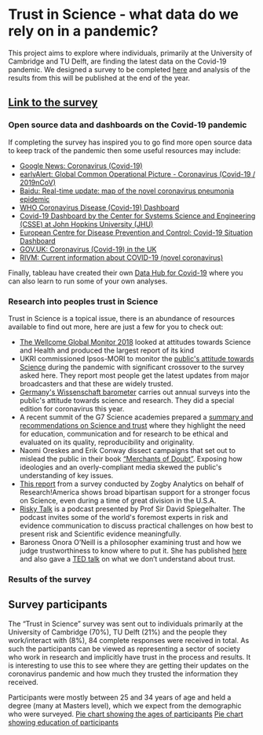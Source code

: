 # Trust in Science - what data do we rely on in a pandemic?

This project aims to explore where individuals, primarily at the University of Cambridge and TU Delft, are finding the latest data on the Covid-19 pandemic. We designed a survey to be completed [here](https://cambridge.eu.qualtrics.com/jfe/form/SV_094DWDvWZ3wpkax) and analysis of the results from this will be published at the end of the year.

## [Link to the survey](https://cambridge.eu.qualtrics.com/jfe/form/SV_094DWDvWZ3wpkax)

### Open source data and dashboards on the Covid-19 pandemic

If completing the survey has inspired you to go find more open source data to keep track of the pandemic then some useful resources may include:

* [Google News: Coronavirus (Covid-19)](https://news.google.com/covid19/map?hl=en-GB&gl=GB&ceid=GB%3Aen)
* [earlyAlert: Global Common Operational Picture - Coronavirus (Covid-19 / 2019nCoV)](https://early-alert.maps.arcgis.com/apps/opsdashboard/index.html#/20bfbf89c8e74c0494c90b1ae0fa7b78)
* [Baidu: Real-time update: map of the novel coronavirus pneumonia epidemic](https://voice.baidu.com/act/newpneumonia/newpneumonia/?from=osari_pc_3#tab4)
* [WHO Coronavirus Disease (Covid-19) Dashboard](https://covid19.who.int/table)
* [Covid-19 Dashboard by the Center for Systems Science and Engineering (CSSE) at John Hopkins University (JHU)](https://gisanddata.maps.arcgis.com/apps/opsdashboard/index.html#/bda7594740fd40299423467b48e9ecf6)
* [European Centre for Disease Prevention and Control: Covid-19 Situation Dashboard](https://qap.ecdc.europa.eu/public/extensions/COVID-19/COVID-19.html#global-overview-tab)
* [GOV.UK: Coronavirus (Covid-19) in the UK](https://coronavirus.data.gov.uk/)
* [RIVM: Current information about COVID-19 (novel coronavirus)](https://www.rivm.nl/en/novel-coronavirus-covid-19/current-information)

Finally, tableau have created their own [Data Hub for Covid-19](https://www.tableau.com/covid-19-coronavirus-data-resources?utm_campaign=Awareness-HCPHM-ALL-ANLYS-ALL-ALL&utm_medium=Vendor+Email&utm_source=Data+Science+Central&utm_campaign_id=2017049&utm_language=EN&utm_country=USCA&adgroup=DataScienceCentral.com+-+Sponsorship+-+2020&adused=DataScienceCentral.com+-+Email+-+COVID-19+Data+Hub+-+2020-11-04) where you can also learn to run some of your own analyses.

### Research into peoples trust in Science

Trust in Science is a topical issue, there is an abundance of resources available to find out more, here are just a few for you to check out:

- [The Wellcome Global Monitor 2018](https://wellcome.org/reports/wellcome-global-monitor/2018) looked at attitudes towards Science and Health and produced the largest report of its kind  
- UKRI commissioned Ipsos-MORI to monitor the [public's attitude towards Science](https://www.ipsos.com/ipsos-mori/en-uk/ukri-research-how-has-covid-19-affected-trust-scientists) during the pandemic with significant crossover to the survey asked here. They report most people get the latest updates from major broadcasters and that these are widely trusted. 
- [Germany's Wissenschaft barometer](https://www.wissenschaft-im-dialog.de/projekte/wissenschaftsbarometer/) carries out annual surveys into the public's attitude towards science and research. They did a special edition for coronavirus this year. 
- A recent summit of the G7 Science academies prepared a [summary and recommendations on Science and trust](https://royalsociety.org/-/media/about-us/international/g-science-statements/2019-g7-declaration-science-and-trust.pdf?la=en-GB&hash=32D575A44FA381AB16B9ADF762FA99FB) where they highlight the need for education, communication and for research to be ethical and evaluated on its quality, reproducibility and originality. 
- Naomi Oreskes and Erik Conway dissect campaigns that set out to mislead the public in their book [“Merchants of Doubt”](https://www.merchantsofdoubt.org/). Exposing how ideologies and an overly-compliant media skewed the public's understanding of key issues. 
- [This report](https://www.researchamerica.org/sites/default/files/ReleaseDeckAugSurvey100820-5.pdf) from a survey conducted by Zogby Analytics on behalf of Research!America shows broad bipartisan support for a stronger focus on Science, even during a time of great division in the U.S.A. 
- [Risky Talk](https://riskytalk.libsyn.com/about) is a podcast presented by Prof Sir David Spiegelhalter. The podcast invites some of the world's foremost experts in risk and evidence communication to discuss practical challenges on how best to present risk and Scientific evidence meaningfully.
- Baroness Onora O’Neill is a philosopher examining trust and how we judge trustworthiness to know where to put it. She has published [here](https://www.tandfonline.com/doi/full/10.1080/09672559.2018.1454637?casa_token=jNRQAZDCmY0AAAAA%3AR821ugQ4_0g-czQy4qPo3mC-CtLZZMYMsuTAmy14Fv0qb3uXzEIZcY7Qrh5ncg3_N_-70FXyQNlrRco) and also gave a [TED talk](https://www.ted.com/talks/onora_o_neill_what_we_don_t_understand_about_trust?language=en#t-573675) on what we don’t understand about trust.

### Results of the survey
## Survey participants
The “Trust in Science” survey was sent out to individuals primarily at the University of Cambridge (70%), TU Delft (21%) and the people they work/interact with (8%), 84 complete responses were received in total. As such the participants can be viewed as representing a sector of society who work in research and implicitly have trust in the process and results. It is interesting to use this to see where they are getting their updates on the coronavirus pandemic and how much they trusted the information they received.

Participants were mostly between 25 and 34 years of age and held a degree (many at Masters level), which we expect from the demographic who were surveyed.
[Pie chart showing the ages of participants](https://github.com/jmt86cam/Trust-in-Science/blob/main/images/AgeSummaryPie.png)
[Pie chart showing education of participants](https://github.com/jmt86cam/Trust-in-Science/blob/main/images/EducationSummaryPie.png)
